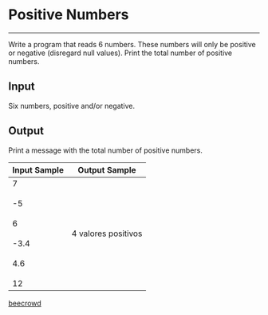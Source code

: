 # Positive Numbers

---

Write a program that reads 6 numbers. These numbers will only be positive or negative (disregard null values). Print the total number of positive numbers.

## Input

Six numbers, positive and/or negative.

## Output

Print a message with the total number of positive numbers.

| Input Sample                                          | Output Sample       |
| ----------------------------------------------------- | ------------------- |
| 7<br><br>-5<br><br>6<br><br>-3.4<br><br>4.6<br><br>12 | 4 valores positivos |

[beecrowd](https://www.beecrowd.com.br/judge/en/problems/view/1060)
